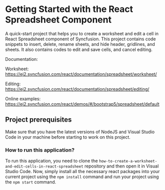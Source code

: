 # Getting Started with the React Spreadsheet Component

A quick-start project that helps you to create a worksheet and edit a cell in React Spreadsheet component of Syncfusion. This project contains code snippets to insert, delete, rename sheets, and hide header, gridlines, and sheets. It also contains codes to edit and save cells, and cancel editing.

Documentation: 

Worksheet: https://ej2.syncfusion.com/react/documentation/spreadsheet/worksheet/

Editing: https://ej2.syncfusion.com/react/documentation/spreadsheet/editing/

Online examples: https://ej2.syncfusion.com/react/demos/#/bootstrap5/spreadsheet/default

## Project prerequisites

Make sure that you have the latest versions of NodeJS and Visual Studio Code in your machine before starting to work on this project.

### How to run this application?

To run this application, you need to clone the `how-to-create-a-worksheet-and-edit-cells-in-react-spreadsheet` repository and then open it in Visual Studio Code. Now, simply install all the necessary react packages into your current project using the `npm install` command and run your project using the `npm start` command.